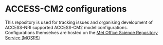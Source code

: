 # ACCESS-CM2 configurations

This repository is used for tracking issues and organising development of ACCESS-NRI supported ACCESS-CM2 model configurations. Configurations themselves are hosted on the [Met Office Science Repository Service (MOSRS)](https://code.metoffice.gov.uk/trac/roses-u)

